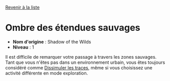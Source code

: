 [Revenir à la liste](list.md)

# Ombre des étendues sauvages

 * **Nom d'origine** : Shadow of the Wilds
 * **Niveau** : 1


<p><span id="ctl00_MainContent_DetailedOutput">Il est difficile de remarquer votre passage à travers les zones sauvages. Tant que vous n'êtes pas dans un  environnement urbain, vous êtes toujours considéré comme <a href="https://2e.aonprd.com/Actions.aspx?ID=65">Dissimuler les traces</a>, même si vous choisissez une activité différente en mode exploration.&nbsp;</span></p>
